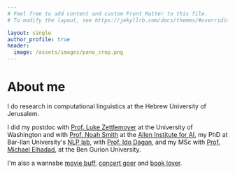 ```yaml
---
# Feel free to add content and custom Front Matter to this file.
# To modify the layout, see https://jekyllrb.com/docs/themes/#overriding-theme-defaults

layout: single
author_profile: true
header:
  image: /assets/images/pano_crop.png
---
```

# About me 
I do research in computational linguistics at the Hebrew University of Jerusalem.

I did my postdoc with [Prof. Luke Zettlemoyer]("https://www.cs.washington.edu/people/faculty/lsz") at the University of Washington and with [Prof. Noah Smith]("https://homes.cs.washington.edu/~nasmith/") at the
[Allen Institute for AI]("http://allenai.org"), my PhD at Bar-Ilan University's [NLP lab]("http://u.cs.biu.ac.il/~nlp/"), with [Prof. Ido Dagan]("http://u.cs.biu.ac.il/~dagan/"), and my MSc with [Prof. Michael Elhadad]("http://www.cs.bgu.ac.il/~elhadad"), at the Ben Gurion University.

I'm also a wannabe [movie buff]("https://letterboxd.com/gabistanovsky/films/diary/"), [concert goer]("http://www.setlist.fm/concerts/Gabis") and [book lover]("https://www.goodreads.com/user/show/24306303-gabriel-stanovsky").






				
